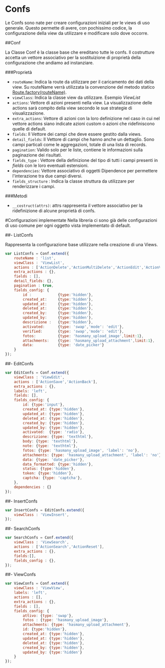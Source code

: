 # Confs

Le Confs sono nate per creare configurazioni iniziali per le views di uso generale.
Questo permette di avere, con pochissimo codice, la configurazione
della view da utilizzare e modificare solo dove occorre. 

##Conf

La Classe Conf è la classe base che ereditano tutte le confs. Il costrutture 
accetta un vettore associativo per la sostituizione di proprietà della configurazione che 
andiamo ad instanziare. 

###Proprietà
- `routeName`: Indica la route da utilizzare per il caricamento dei dati della view. 
Su routeName verrà utilizzata la convenzione del metodo statico 
<a href="/routes#">Route.factory(routeName)</a>. 
- `viewClass`: Indica la classe view da utilizzare. Esempio *ViewList*
- `actions`: Vettore di azioni presenti nella view. La visualizzazione delle actions 
sarà compito della view secondo le sue strategie di visualizzazione.
- `extra_actions`: Vettore di azioni con la loro definizione nel caso in cui 
nel vettore actions  siano indicate azioni custom o azioni che ridefiniscono quelle
di default.
- `fields`: Il Vettore dei campi che deve essere gestito dalla views.
- `detail_fields`: Il Vettore di campi che hanno anche un dettaglio. Sono campi particali
come le aggregazioni, totale di una lista di records.
- `pagination`: Valido solo per le liste, contiene le informazioni sulla paginazione
dei risultati.
- `fields_type` : Vettore della definizione del tipo di tutti i campi presenti in *fields* 
con le loro eventuali estensioni.
- `dependencies`: Vettore associativo di oggetti Dipendence per permettere l'interazione
tra due campi diversi. 
- `fields_structure` : Indica la classe struttura da utilizzare per renderizzare i
campi. 

###Metodi

- `__costruct(attrs)`: attrs rappresenta il vettore associativo per la ridefinizione
di alcune proprietà di confs.

#Configurazioni implementate
Nella libreria ci sono già delle configurazioni di uso comune per ogni oggetto vista 
implementato di default.

##- ListConfs

Rappresenta la configurazione base utilizzare nella creazione di una Views.

```javascript
var ListConfs = Conf.extend({
    routeName : 'list',
    viewClass : 'ViewList',
    actions : ['ActionDelete','ActionMultiDelete','ActionEdit','ActionView','ActionInsert'],
    extra_actions : {},
    fields : [],
    detail_fields: {},
    pagination : true,
    fields_config: {
        id :            {type:'hidden'},
        created_at:     {type:'hidden'},
        updated_at:     {type:'hidden'},
        deleted_at:     {type:'hidden'},
        created_by:     {type:'hidden'},
        updated_by:     {type:'hidden'},
        descrizione	:   {type:'hidden'},
        activated:      {type: 'swap','mode': 'edit'},
        verified:       {type: 'swap','mode': 'edit'},
        fotos:          {type: 'hasmany_upload_image',limit:1},
        attachments:    {type: 'hasmany_upload_attachment',limit:1},
        data:           {type: 'date_picker'}
    }
});
```
##- EditConfs

```javascript
var EditConfs = Conf.extend({
    viewClass : 'ViewEdit',
    actions : ['ActionSave','ActionBack'],
    extra_actions : {},
    labels: 'left',
    fields: [],
    fields_config: {
        id: {type:'input'},
        created_at: {type:'hidden'},
        updated_at: {type:'hidden'},
        deleted_at: {type:'hidden'},
        created_by: {type:'hidden'},
        updated_by: {type:'hidden'},
        activated:  {type: 'radio'},
        descrizione: {type: 'texthtml'},
        body: {type: 'texthtml'},
        note: {type: 'texthtml'},
        fotos: {type: 'hasmany_upload_image', 'label': 'no'},
        attachments: {type: 'hasmany_upload_attachment', 'label': 'no'},
        data: {type: 'date_picker'},
        data_formatted: {type:'hidden'},
        status: {type:'hidden'},
        token: {type:'hidden'},
        captcha: {type: 'captcha'},
    },
    dependencies : {}
});
```


##- InsertConfs

```javascript
var InsertConfs = EditConfs.extend({
    viewClass : 'ViewInsert',
});
```

##- SearchConfs

```javascript
var SearchConfs = Conf.extend({
    viewClass : 'ViewSearch',
    actions : ['ActionSearch','ActionReset'],
    extra_actions : {},
    fields:[],
    fields_config : {},
});
```

##- ViewConfs

```javascript
var ViewConfs = Conf.extend({
    viewClass : 'ViewView',
    labels: 'left',
    actions : [],
    extra_actions : {},
    fields : [],
    fields_config: {
        attivo: {type: 'swap'},
        fotos : {type: 'hasmany_upload_image'},
        attachments: {type: 'hasmany_upload_attachment'},
        id: {type:'hidden'},
        created_at: {type:'hidden'},
        updated_at: {type:'hidden'},
        deleted_at: {type:'hidden'},
        created_by: {type:'hidden'},
        updated_by: {type:'hidden'}
    }
});
```



